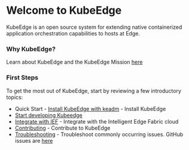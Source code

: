 # Welcome to KubeEdge

KubeEdge is an open source system for extending native containerized application orchestration capabilities to hosts at Edge.

### Why KubeEdge?
Learn about KubeEdge and the KubeEdge Mission [here](../modules/kubeedge.md)  

### First Steps  
To get the most out of KubeEdge, start by reviewing a few introductory topics:  
- Quick Start - [Install KubeEdge with keadm](../setup/kubeedge_install_keadm.md) - Install KubeEdge
- [Start developing Kubeedge](../setup/develop_kubeedge.md)
- [Integrate with IEF](../guides/try_kubeedge_with_ief.md) - Integrate with the Intelligent Edge Fabric cloud  
- [Contributing](contribute.md) - Contribute to KubeEdge  
- [Troubleshooting](../troubleshooting/troubleshooting.md) - Troubleshoot commonly occurring issues. GitHub issues are [here](https://github.com/kubeedge/kubeedge/issues)  
